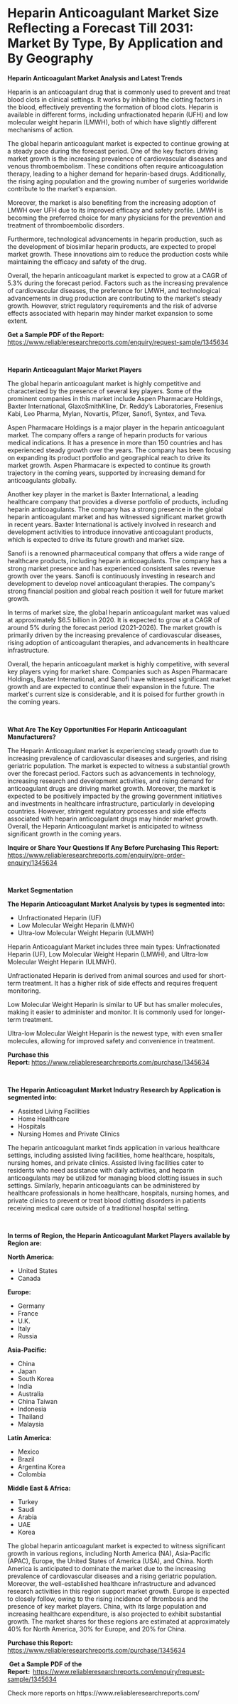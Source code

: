 <p><h1>Heparin Anticoagulant Market Size Reflecting a Forecast Till 2031: Market By Type, By Application and By Geography</h1></p><p><strong>Heparin Anticoagulant Market Analysis and Latest Trends</strong></p>
<p><p>Heparin is an anticoagulant drug that is commonly used to prevent and treat blood clots in clinical settings. It works by inhibiting the clotting factors in the blood, effectively preventing the formation of blood clots. Heparin is available in different forms, including unfractionated heparin (UFH) and low molecular weight heparin (LMWH), both of which have slightly different mechanisms of action.</p><p>The global heparin anticoagulant market is expected to continue growing at a steady pace during the forecast period. One of the key factors driving market growth is the increasing prevalence of cardiovascular diseases and venous thromboembolism. These conditions often require anticoagulation therapy, leading to a higher demand for heparin-based drugs. Additionally, the rising aging population and the growing number of surgeries worldwide contribute to the market's expansion.</p><p>Moreover, the market is also benefiting from the increasing adoption of LMWH over UFH due to its improved efficacy and safety profile. LMWH is becoming the preferred choice for many physicians for the prevention and treatment of thromboembolic disorders.</p><p>Furthermore, technological advancements in heparin production, such as the development of biosimilar heparin products, are expected to propel market growth. These innovations aim to reduce the production costs while maintaining the efficacy and safety of the drug.</p><p>Overall, the heparin anticoagulant market is expected to grow at a CAGR of 5.3% during the forecast period. Factors such as the increasing prevalence of cardiovascular diseases, the preference for LMWH, and technological advancements in drug production are contributing to the market's steady growth. However, strict regulatory requirements and the risk of adverse effects associated with heparin may hinder market expansion to some extent.</p></p>
<p><strong>Get a Sample PDF of the Report:&nbsp;</strong> <a href="https://www.reliableresearchreports.com/enquiry/request-sample/1345634">https://www.reliableresearchreports.com/enquiry/request-sample/1345634</a></p>
<p>&nbsp;</p>
<p><strong>Heparin Anticoagulant Major Market Players</strong></p>
<p><p>The global heparin anticoagulant market is highly competitive and characterized by the presence of several key players. Some of the prominent companies in this market include Aspen Pharmacare Holdings, Baxter International, GlaxoSmithKline, Dr. Reddy’s Laboratories, Fresenius Kabi, Leo Pharma, Mylan, Novartis, Pfizer, Sanofi, Syntex, and Teva.</p><p>Aspen Pharmacare Holdings is a major player in the heparin anticoagulant market. The company offers a range of heparin products for various medical indications. It has a presence in more than 150 countries and has experienced steady growth over the years. The company has been focusing on expanding its product portfolio and geographical reach to drive its market growth. Aspen Pharmacare is expected to continue its growth trajectory in the coming years, supported by increasing demand for anticoagulants globally.</p><p>Another key player in the market is Baxter International, a leading healthcare company that provides a diverse portfolio of products, including heparin anticoagulants. The company has a strong presence in the global heparin anticoagulant market and has witnessed significant market growth in recent years. Baxter International is actively involved in research and development activities to introduce innovative anticoagulant products, which is expected to drive its future growth and market size.</p><p>Sanofi is a renowned pharmaceutical company that offers a wide range of healthcare products, including heparin anticoagulants. The company has a strong market presence and has experienced consistent sales revenue growth over the years. Sanofi is continuously investing in research and development to develop novel anticoagulant therapies. The company's strong financial position and global reach position it well for future market growth.</p><p>In terms of market size, the global heparin anticoagulant market was valued at approximately $6.5 billion in 2020. It is expected to grow at a CAGR of around 5% during the forecast period (2021-2026). The market growth is primarily driven by the increasing prevalence of cardiovascular diseases, rising adoption of anticoagulant therapies, and advancements in healthcare infrastructure.</p><p>Overall, the heparin anticoagulant market is highly competitive, with several key players vying for market share. Companies such as Aspen Pharmacare Holdings, Baxter International, and Sanofi have witnessed significant market growth and are expected to continue their expansion in the future. The market's current size is considerable, and it is poised for further growth in the coming years.</p></p>
<p>&nbsp;</p>
<p><strong>What Are The Key Opportunities For Heparin Anticoagulant Manufacturers?</strong></p>
<p><p>The Heparin Anticoagulant market is experiencing steady growth due to increasing prevalence of cardiovascular diseases and surgeries, and rising geriatric population. The market is expected to witness a substantial growth over the forecast period. Factors such as advancements in technology, increasing research and development activities, and rising demand for anticoagulant drugs are driving market growth. Moreover, the market is expected to be positively impacted by the growing government initiatives and investments in healthcare infrastructure, particularly in developing countries. However, stringent regulatory processes and side effects associated with heparin anticoagulant drugs may hinder market growth. Overall, the Heparin Anticoagulant market is anticipated to witness significant growth in the coming years.</p></p>
<p><strong>Inquire or Share Your Questions If Any Before Purchasing This Report:</strong> <a href="https://www.reliableresearchreports.com/enquiry/pre-order-enquiry/1345634">https://www.reliableresearchreports.com/enquiry/pre-order-enquiry/1345634</a></p>
<p>&nbsp;</p>
<p><strong>Market Segmentation</strong></p>
<p><strong>The Heparin Anticoagulant Market Analysis by types is segmented into:</strong></p>
<p><ul><li>Unfractionated Heparin (UF)</li><li>Low Molecular Weight Heparin (LMWH)</li><li>Ultra-low Molecular Weight Heparin (ULMWH)</li></ul></p>
<p><p>Heparin Anticoagulant Market includes three main types: Unfractionated Heparin (UF), Low Molecular Weight Heparin (LMWH), and Ultra-low Molecular Weight Heparin (ULMWH). </p><p>Unfractionated Heparin is derived from animal sources and used for short-term treatment. It has a higher risk of side effects and requires frequent monitoring.</p><p>Low Molecular Weight Heparin is similar to UF but has smaller molecules, making it easier to administer and monitor. It is commonly used for longer-term treatment.</p><p>Ultra-low Molecular Weight Heparin is the newest type, with even smaller molecules, allowing for improved safety and convenience in treatment.</p></p>
<p><strong>Purchase this Report:&nbsp;</strong><a href="https://www.reliableresearchreports.com/purchase/1345634">https://www.reliableresearchreports.com/purchase/1345634</a></p>
<p>&nbsp;</p>
<p><strong>The Heparin Anticoagulant Market Industry Research by Application is segmented into:</strong></p>
<p><ul><li>Assisted Living Facilities</li><li>Home Healthcare</li><li>Hospitals</li><li>Nursing Homes and Private Clinics</li></ul></p>
<p><p>The heparin anticoagulant market finds application in various healthcare settings, including assisted living facilities, home healthcare, hospitals, nursing homes, and private clinics. Assisted living facilities cater to residents who need assistance with daily activities, and heparin anticoagulants may be utilized for managing blood clotting issues in such settings. Similarly, heparin anticoagulants can be administered by healthcare professionals in home healthcare, hospitals, nursing homes, and private clinics to prevent or treat blood clotting disorders in patients receiving medical care outside of a traditional hospital setting.</p></p>
<p>&nbsp;</p>
<p><strong>In terms of Region, the Heparin Anticoagulant Market Players available by Region are:</strong></p>
<p>
    <p> <strong> North America: </strong>
        <ul>
            <li>United States</li>
            <li>Canada</li>
        </ul>
        </p> 
    <p> <strong> Europe: </strong>
        <ul>
            <li>Germany</li>
            <li>France</li>
            <li>U.K.</li>
            <li>Italy</li>
            <li>Russia</li>
        </ul>
        </p> 
    <p> <strong> Asia-Pacific: </strong>
        <ul>
            <li>China</li>
            <li>Japan</li>
            <li>South Korea</li>
            <li>India</li>
            <li>Australia</li>
            <li>China Taiwan</li>
            <li>Indonesia</li>
            <li>Thailand</li>
            <li>Malaysia</li>
        </ul>
        </p> 
    <p> <strong> Latin America: </strong>
        <ul>
            <li>Mexico</li>
            <li>Brazil</li>
            <li>Argentina Korea</li>
            <li>Colombia</li>
        </ul>
        </p> 
    <p> <strong> Middle East & Africa: </strong>
        <ul>
            <li>Turkey</li>
            <li>Saudi</li>
            <li>Arabia</li>
            <li>UAE</li>
            <li>Korea</li>
        </ul>
    </p>
    </p>
<p><p>The global heparin anticoagulant market is expected to witness significant growth in various regions, including North America (NA), Asia-Pacific (APAC), Europe, the United States of America (USA), and China. North America is anticipated to dominate the market due to the increasing prevalence of cardiovascular diseases and a rising geriatric population. Moreover, the well-established healthcare infrastructure and advanced research activities in this region support market growth. Europe is expected to closely follow, owing to the rising incidence of thrombosis and the presence of key market players. China, with its large population and increasing healthcare expenditure, is also projected to exhibit substantial growth. The market shares for these regions are estimated at approximately 40% for North America, 30% for Europe, and 20% for China.</p></p>
<p><strong>Purchase this Report: </strong><a href="https://www.reliableresearchreports.com/purchase/1345634">https://www.reliableresearchreports.com/purchase/1345634</a></p>
<p>&nbsp;<strong>Get a Sample PDF of the Report:&nbsp;&nbsp;</strong><a href="https://www.reliableresearchreports.com/enquiry/request-sample/1345634">https://www.reliableresearchreports.com/enquiry/request-sample/1345634</a></p>
<p><strong></strong></p>
<p>Check more reports on https://www.reliableresearchreports.com/</p>